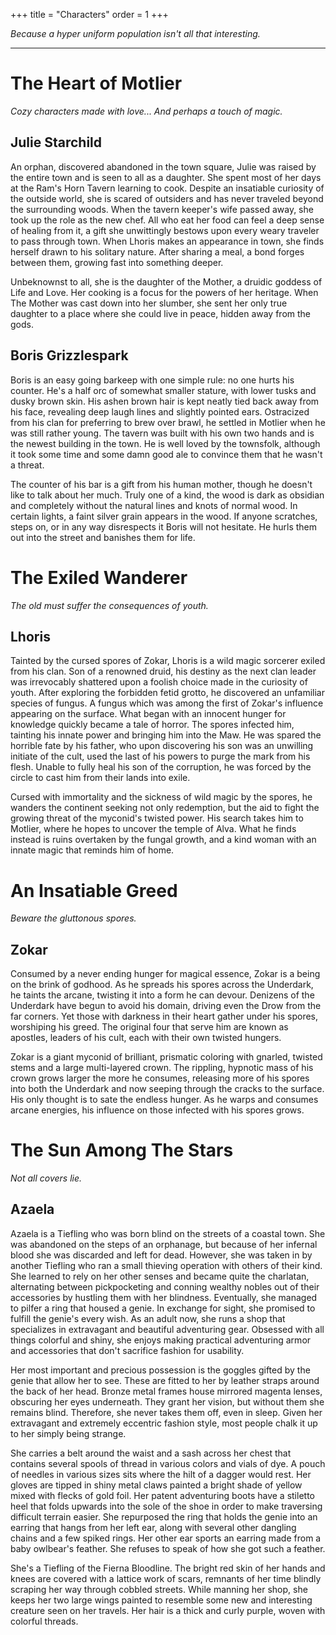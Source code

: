 +++
title = "Characters"
order = 1
+++

*Because a hyper uniform population isn't all that interesting.*

---

# The Heart of Motlier
*Cozy characters made with love... And perhaps a touch of magic.*
## Julie Starchild

An orphan, discovered abandoned in the town square, Julie was raised by the entire town and is seen to all as a daughter. She spent most of her days at the Ram's Horn Tavern learning to cook. Despite an insatiable curiosity of the outside world, she is scared of outsiders and has never traveled beyond the surrounding woods. When the tavern keeper's wife passed away, she took up the role as the new chef. All who eat her food can feel a deep sense of healing from it, a gift she unwittingly bestows upon every weary traveler to pass through town. When Lhoris makes an appearance in town, she finds herself drawn to his solitary nature. After sharing a meal, a bond forges between them, growing fast into something deeper.

Unbeknownst to all, she is the daughter of the Mother, a druidic goddess of Life and Love. Her cooking is a focus for the powers of her heritage. When The Mother was cast down into her slumber, she sent her only true daughter to a place where she could live in peace, hidden away from the gods.

## Boris Grizzlespark

Boris is an easy going barkeep with one simple rule: no one hurts his counter. He's a half orc of somewhat smaller stature, with lower tusks and dusky brown skin. His ashen brown hair is kept neatly tied back away from his face, revealing deep laugh lines and slightly pointed ears. Ostracized from his clan for preferring to brew over brawl, he settled in Motlier when he was still rather young. The tavern was built with his own two hands and is the newest building in the town. He is well loved by the townsfolk, although it took some time and some damn good ale to convince them that he wasn't a threat.

The counter of his bar is a gift from his human mother, though he doesn't like to talk about her much. Truly one of a kind, the wood is dark as obsidian and completely without the natural lines and knots of normal wood. In certain lights, a faint silver grain appears in the wood. If anyone scratches, steps on, or in any way disrespects it Boris will not hesitate. He hurls them out into the street and banishes them for life.

# The Exiled Wanderer
*The old must suffer the consequences of youth.*
## Lhoris 

Tainted by the cursed spores of Zokar, Lhoris is a wild magic sorcerer exiled from his clan. Son of a renowned druid, his destiny as the next clan leader was irrevocably shattered upon a foolish choice made in the curiosity of youth. After exploring the forbidden fetid grotto, he discovered an unfamiliar species of fungus. A fungus which was among the first of Zokar's influence appearing on the surface. What began with an innocent hunger for knowledge quickly became a tale of horror. The spores infected him, tainting his innate power and bringing him into the Maw. He was spared the horrible fate by his father, who upon discovering his son was an unwilling initiate of the cult, used the last of his powers to purge the mark from his flesh. Unable to fully heal his son of the corruption, he was forced by the circle to cast him from their lands into exile.

Cursed with immortality and the sickness of wild magic by the spores, he wanders the continent seeking not only redemption, but the aid to fight the growing threat of the myconid's twisted power. His search takes him to Motlier, where he hopes to uncover the temple of Alva. What he finds instead is ruins overtaken by the fungal growth, and a kind woman with an innate magic that reminds him of home.

# An Insatiable Greed
*Beware the gluttonous spores.*
## Zokar

Consumed by a never ending hunger for magical essence, Zokar is a being on the brink of godhood. As he spreads his spores across the Underdark, he taints the arcane, twisting it into a form he can devour. Denizens of the Underdark have begun to avoid his domain, driving even the Drow from the far corners. Yet those with darkness in their heart gather under his spores, worshiping his greed. The original four that serve him are known as apostles, leaders of his cult, each with their own twisted hungers.

Zokar is a giant myconid of brilliant, prismatic coloring with gnarled, twisted stems and a large multi-layered crown. The rippling, hypnotic mass of his crown grows larger the more he consumes, releasing more of his spores into both the Underdark and now seeping through the cracks to the surface. His only thought is to sate the endless hunger. As he warps and consumes arcane energies, his influence on those infected with his spores grows.

# The Sun Among The Stars
*Not all covers lie.*
## Azaela

Azaela is a Tiefling who was born blind on the streets of a coastal town. She was abandoned on the steps of an orphanage, but because of her infernal blood she was discarded and left for dead. However, she was taken in by another Tiefling who ran a small thieving operation with others of their kind. She learned to rely on her other senses and became quite the charlatan, alternating between pickpocketing and conning wealthy nobles out of their accessories by hustling them with her blindness. Eventually, she managed to pilfer a ring that housed a genie. In exchange for sight, she promised to fulfill the genie's every wish. As an adult now, she runs a shop that specializes in extravagant and beautiful adventuring gear. Obsessed with all things colorful and shiny, she enjoys making practical adventuring armor and accessories that don't sacrifice fashion for usability.

Her most important and precious possession is the goggles gifted by the genie that allow her to see. These are fitted to her by leather straps around the back of her head. Bronze metal frames house mirrored magenta lenses, obscuring her eyes underneath. They grant her vision, but without them she remains blind. Therefore, she never takes them off, even in sleep. Given her extravagant and extremely eccentric fashion style, most people chalk it up to her simply being strange.

She carries a belt around the waist and a sash across her chest that contains several spools of thread in various colors and vials of dye. A pouch of needles in various sizes sits where the hilt of a dagger would rest. Her gloves are tipped in shiny metal claws painted a bright shade of yellow mixed with flecks of gold foil. Her patent adventuring boots have a stiletto heel that folds upwards into the sole of the shoe in order to make traversing difficult terrain easier. She repurposed the ring that holds the genie into an earring that hangs from her left ear, along with several other dangling chains and a few spiked rings. Her other ear sports an earring made from a baby owlbear's feather. She refuses to speak of how she got such a feather.

She's a Tiefling of the Fierna Bloodline. The bright red skin of her hands and knees are covered with a lattice work of scars, remnants of her time blindly scraping her way through cobbled streets. While manning her shop, she keeps her two large wings painted to resemble some new and interesting creature seen on her travels. Her hair is a thick and curly purple, woven with colorful threads.